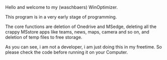 Hello and welcome to my (waschbaers) WinOptimizer. 

This program is in a very early stage of programming. 

The core functions are deletion of Onedrive and MSedge, deleting all the crappy MSstore apps like teams, news, maps, camera and so on, and deletion of temp files to free storage. 

As you can see, i am not a developer, i am just doing this in my freetime. 
So please check the code before running it on your Computer. 
